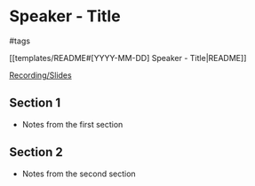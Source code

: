 # Speaker - Title

#tags

[[templates/README#[YYYY-MM-DD] Speaker - Title|README]]

[Recording/Slides](https://www.youtube.com/)

## Section 1

- Notes from the first section

## Section 2

- Notes from the second section
